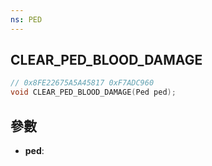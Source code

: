```yaml
---
ns: PED
---
```

## CLEAR_PED_BLOOD_DAMAGE

```c
// 0x8FE22675A5A45817 0xF7ADC960
void CLEAR_PED_BLOOD_DAMAGE(Ped ped);
```


## 參數
* **ped**: 


